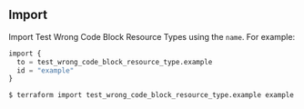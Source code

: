 ## Import

Import Test Wrong Code Block Resource Types using the `name`. For example:

```terraform
import {
  to = test_wrong_code_block_resource_type.example
  id = "example"
}
```

```
$ terraform import test_wrong_code_block_resource_type.example example
```
